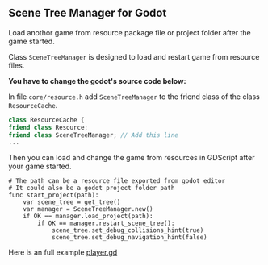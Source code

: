 ## Scene Tree Manager for Godot

Load anothor game from resource package file or project folder after the game started.

Class `SceneTreeManager` is designed to load and restart game from resource files.

**You have to change the godot's source code below:**

In file `core/resource.h` add `SceneTreeManager` to the friend class of the class `ResourceCache`.
```c++
class ResourceCache {
friend class Resource;
friend class SceneTreeManager; // Add this line
...
```

Then you can load and change the game from resources in GDScript after your game started.

```gdscript
# The path can be a resource file exported from godot editor
# It could also be a godot project folder path
func start_project(path):
	var scene_tree = get_tree()
	var manager = SceneTreeManager.new()
	if OK == manager.load_project(path):
		if OK == manager.restart_scene_tree():
			scene_tree.set_debug_collisions_hint(true)
			scene_tree.set_debug_navigation_hint(false)
```

Here is an full example [player.gd](../player/player.gd)
